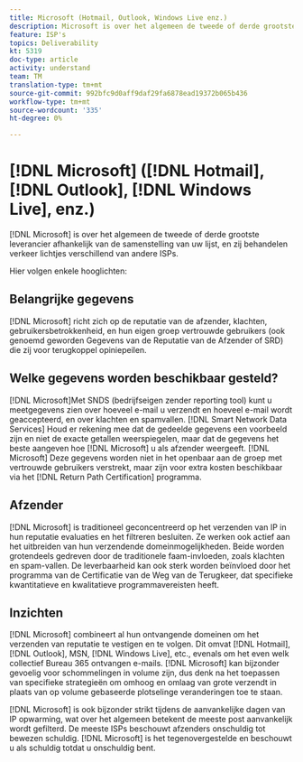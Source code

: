 ```yaml
---
title: Microsoft (Hotmail, Outlook, Windows Live enz.)
description: Microsoft is over het algemeen de tweede of derde grootste leverancier afhankelijk van de samenstelling van uw lijst, en zij behandelen verkeer lichtjes verschillend van andere ISPs.
feature: ISP's
topics: Deliverability
kt: 5319
doc-type: article
activity: understand
team: TM
translation-type: tm+mt
source-git-commit: 992bfc9d0aff9daf29fa6878ead19372b065b436
workflow-type: tm+mt
source-wordcount: '335'
ht-degree: 0%

---
```



# [!DNL Microsoft] ([!DNL Hotmail],  [!DNL Outlook],  [!DNL Windows Live], enz.)

[!DNL Microsoft] is over het algemeen de tweede of derde grootste leverancier afhankelijk van de samenstelling van uw lijst, en zij behandelen verkeer lichtjes verschillend van andere ISPs.

Hier volgen enkele hooglichten:

## Belangrijke gegevens

[!DNL Microsoft] richt zich op de reputatie van de afzender, klachten, gebruikersbetrokkenheid, en hun eigen groep vertrouwde gebruikers (ook genoemd geworden Gegevens van de Reputatie van de Afzender of SRD) die zij voor terugkoppel opiniepeilen.

## Welke gegevens worden beschikbaar gesteld?

[!DNL Microsoft]Met SNDS (bedrijfseigen zender reporting tool) kunt u meetgegevens zien over hoeveel e-mail u verzendt en hoeveel e-mail wordt geaccepteerd, en over klachten en spamvallen.  [!DNL Smart Network Data Services] Houd er rekening mee dat de gedeelde gegevens een voorbeeld zijn en niet de exacte getallen weerspiegelen, maar dat de gegevens het beste aangeven hoe [!DNL Microsoft] u als afzender weergeeft. [!DNL Microsoft] Deze gegevens worden niet in het openbaar aan de groep met vertrouwde gebruikers verstrekt, maar zijn voor extra kosten beschikbaar via het  [!DNL Return Path Certification] programma.

## Afzender

[!DNL Microsoft] is traditioneel geconcentreerd op het verzenden van IP in hun reputatie evaluaties en het filtreren besluiten. Ze werken ook actief aan het uitbreiden van hun verzendende domeinmogelijkheden. Beide worden grotendeels gedreven door de traditionele faam-invloeden, zoals klachten en spam-vallen. De leverbaarheid kan ook sterk worden beïnvloed door het programma van de Certificatie van de Weg van de Terugkeer, dat specifieke kwantitatieve en kwalitatieve programmavereisten heeft.

## Inzichten

[!DNL Microsoft] combineert al hun ontvangende domeinen om het verzenden van reputatie te vestigen en te volgen. Dit omvat [!DNL Hotmail], [!DNL Outlook], MSN, [!DNL Windows Live], etc., evenals om het even welk collectief Bureau 365 ontvangen e-mails. [!DNL Microsoft] kan bijzonder gevoelig voor schommelingen in volume zijn, dus denk na het toepassen van specifieke strategieën om omhoog en omlaag van grote verzendt in plaats van op volume gebaseerde plotselinge veranderingen toe te staan.

[!DNL Microsoft] is ook bijzonder strikt tijdens de aanvankelijke dagen van IP opwarming, wat over het algemeen betekent de meeste post aanvankelijk wordt gefilterd. De meeste ISPs beschouwt afzenders onschuldig tot bewezen schuldig. [!DNL Microsoft] is het tegenovergestelde en beschouwt u als schuldig totdat u onschuldig bent.
